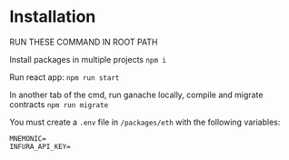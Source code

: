 # Installation
RUN THESE COMMAND IN ROOT PATH

Install packages in multiple projects
`npm i`

Run react app:
`npm run start`

In another tab of the cmd, run ganache locally, compile and migrate contracts
`npm run migrate`

You must create a `.env` file in `/packages/eth` with the following variables:
```
MNEMONIC=
INFURA_API_KEY=
```
